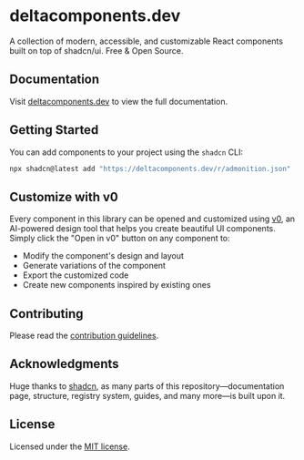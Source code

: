 # deltacomponents.dev

A collection of modern, accessible, and customizable React components built on top of shadcn/ui. Free & Open Source.

## Documentation

Visit [deltacomponents.dev](https://deltacomponents.dev) to view the full documentation.

## Getting Started

You can add components to your project using the `shadcn` CLI:

```bash
npx shadcn@latest add "https://deltacomponents.dev/r/admonition.json"
```

## Customize with v0

Every component in this library can be opened and customized using [v0](https://v0.dev/chat), an AI-powered design tool that helps you create beautiful UI components. Simply click the "Open in v0" button on any component to:

- Modify the component's design and layout
- Generate variations of the component
- Export the customized code
- Create new components inspired by existing ones

## Contributing

Please read the [contribution guidelines](./CONTRIBUTING.md).

## Acknowledgments

Huge thanks to [shadcn](https://github.com/shadcn-ui/ui), as many parts of this repository—documentation page, structure, registry system, guides, and many more—is built upon it.

## License

Licensed under the [MIT license](LICENSE).
